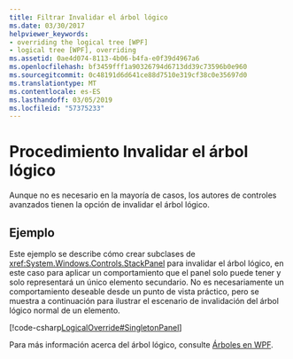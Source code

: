```yaml
---
title: Filtrar Invalidar el árbol lógico
ms.date: 03/30/2017
helpviewer_keywords:
- overriding the logical tree [WPF]
- logical tree [WPF], overriding
ms.assetid: 0ae4d074-8113-4b06-b4fa-e0f39d4967a6
ms.openlocfilehash: bf3459fff1a90326794d6713dd39c73596b0e960
ms.sourcegitcommit: 0c48191d6d641ce88d7510e319cf38c0e35697d0
ms.translationtype: MT
ms.contentlocale: es-ES
ms.lasthandoff: 03/05/2019
ms.locfileid: "57375233"
---
```

# <a name="how-to-override-the-logical-tree"></a>Procedimiento Invalidar el árbol lógico
Aunque no es necesario en la mayoría de casos, los autores de controles avanzados tienen la opción de invalidar el árbol lógico.  
  
## <a name="example"></a>Ejemplo  
 Este ejemplo se describe cómo crear subclases de <xref:System.Windows.Controls.StackPanel> para invalidar el árbol lógico, en este caso para aplicar un comportamiento que el panel solo puede tener y solo representará un único elemento secundario. No es necesariamente un comportamiento deseable desde un punto de vista práctico, pero se muestra a continuación para ilustrar el escenario de invalidación del árbol lógico normal de un elemento.  
  
 [!code-csharp[LogicalOverride#SingletonPanel](~/samples/snippets/csharp/VS_Snippets_Wpf/LogicalOverride/CSharp/SDKSampleLibrary/class1.cs#singletonpanel)]  
  
 Para más información acerca del árbol lógico, consulte [Árboles en WPF](trees-in-wpf.md).

